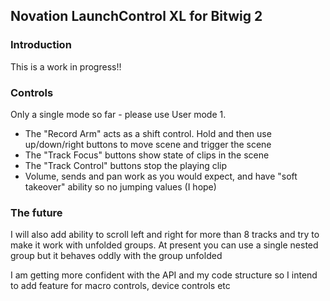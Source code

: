 ## Novation LaunchControl XL for Bitwig 2

### Introduction

This is a work in progress!!

### Controls

Only a single mode so far - please use User mode 1.

- The "Record Arm" acts as a shift control. Hold and then use up/down/right buttons to move scene and trigger the scene
- The "Track Focus" buttons show state of clips in the scene
- The "Track Control" buttons stop the playing clip
- Volume, sends and pan work as you would expect, and have "soft takeover" ability so no jumping values (I hope)

### The future

I will also add ability to scroll left and right for more than 8 tracks and try to make it work with unfolded groups.
At present you can use a single nested group but it behaves oddly with the group unfolded

I am getting more confident with the API and my code structure so I intend to add feature for macro controls, device controls etc